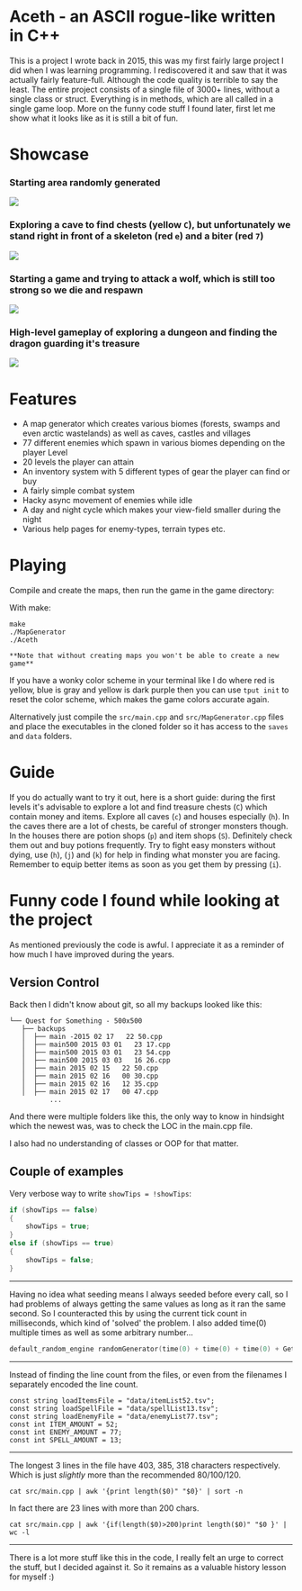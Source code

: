 # Aceth - an ASCII rogue-like written in C++

This is a project I wrote back in 2015, this was my first fairly large project I did when I was learning programming. I rediscovered it and saw that it was actually fairly feature-full. Although the code quality is terrible to say the least. The entire project consists of a single file of 3000+ lines, without a single class or struct. Everything is in methods, which are all called in a single game loop. More on the funny code stuff I found later, first let me show what it looks like as it is still a bit of fun.

# Showcase 

### Starting area randomly generated
![](media/Spawn.png)
### Exploring a cave to find chests (yellow `C`), but unfortunately we stand right in front of a skeleton (red `e`) and a biter (red `7`)
![](media/Cave.png)
### Starting a game and trying to attack a wolf, which is still too strong so we die and respawn
![](media/Menu.gif)
### High-level gameplay of exploring a dungeon and finding the dragon guarding it's treasure
![](media/Dungeon.gif)

# Features

* A map generator which creates various biomes (forests, swamps and even arctic wastelands) as well as caves, castles and villages
* 77 different enemies which spawn in various biomes depending on the player Level
* 20 levels the player can attain
* An inventory system with 5 different types of gear the player can find or buy
* A fairly simple combat system
* Hacky async movement of enemies while idle
* A day and night cycle which makes your view-field smaller during the night
* Various help pages for enemy-types, terrain types etc.

# Playing

Compile and create the maps, then run the game in the game directory:

With make:
```
make
./MapGenerator
./Aceth

**Note that without creating maps you won't be able to create a new game**
```

If you have a wonky color scheme in your terminal like I do where red is yellow, blue is gray and yellow is dark purple then you can use `tput init` to reset the color scheme, which makes the game colors accurate again.

Alternatively just compile the `src/main.cpp` and `src/MapGenerator.cpp` files and place the executables in the cloned folder so it has access to the `saves` and `data` folders.

# Guide

If you do actually want to try it out, here is a short guide:
during the first levels it's advisable to explore a lot and find treasure chests (`C`) which contain
money and items. Explore all caves (`c`) and houses especially (`h`). In the caves there are a lot of chests,
be careful of stronger monsters though. In the houses there are potion shops (`p`) and item shops (`S`).
Definitely check them out and buy potions frequently. Try to fight easy monsters without dying, use
(`h`), (`j`) and (`k`) for help in finding what monster you are facing. Remember to equip better items as soon
as you get them by pressing (`i`).

# Funny code I found while looking at the project

As mentioned previously the code is awful. I appreciate it as a reminder of how much I have improved during the years.

## Version Control

Back then I didn't know about git, so all my backups looked like this: 

```
└── Quest for Something - 500x500
   ├── backups
   │  ├── main -2015 02 17   22 50.cpp
   │  ├── main500 2015 03 01   23 17.cpp
   │  ├── main500 2015 03 01   23 54.cpp
   │  ├── main500 2015 03 03   16 26.cpp
   │  ├── main 2015 02 15   22 50.cpp
   │  ├── main 2015 02 16   00 30.cpp
   │  ├── main 2015 02 16   12 35.cpp
   │  ├── main 2015 02 17   00 47.cpp
          ...
```

And there were multiple folders like this, the only way to know in hindsight which the newest was, was to check the LOC in the main.cpp file.

I also had no understanding of classes or OOP for that matter.

## Couple of examples

Very verbose way to write `showTips = !showTips`:
```cpp
if (showTips == false)
{
    showTips = true;
}
else if (showTips == true)
{
    showTips = false;
}
```

---

Having no idea what seeding means I always seeded before every call, so I had problems of always getting the same values as long as it ran the same second. So I counteracted this by using the current tick count in milliseconds, which kind of 'solved' the problem. I also added time(0) multiple times as well as some arbitrary number...
```cpp
default_random_engine randomGenerator(time(0) + time(0) + time(0) + GetTickCount() + myRan);
```


---

Instead of finding the line count from the files, or even from the filenames I separately encoded the line count.
```
const string loadItemsFile = "data/itemList52.tsv";
const string loadSpellFile = "data/spellList13.tsv";
const string loadEnemyFile = "data/enemyList77.tsv";
const int ITEM_AMOUNT = 52;
const int ENEMY_AMOUNT = 77;
const int SPELL_AMOUNT = 13;
```

---

The longest 3 lines in the file have 403, 385, 318 characters respectively. Which is just _slightly_ more than the recommended 80/100/120.

`cat src/main.cpp | awk '{print length($0)" "$0}' | sort -n`

In fact there are 23 lines with more than 200 chars.

`cat src/main.cpp | awk '{if(length($0)>200)print length($0)" "$0 }' | wc -l`

--- 

There is a lot more stuff like this in the code, I really felt an urge to correct the stuff, but I decided against it. So it remains as a valuable history lesson for myself :)
